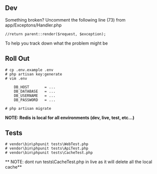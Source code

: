 ## Dev
Something broken? Uncomment the following line (73) from app/Exceptons/Handler.php
```
//return parent::render($request, $exception);
```
To help you track down what the problem might be

## Roll Out
```
# cp .env.example .env
# php artisan key:generate
# vim .env

    DB_HOST       = ...
    DB_DATABASE   = ...
    DB_USERNAME   = ...
    DB_PASSWORD   = ...

# php artisan migrate
```
**NOTE: Redis is local for all environments (dev, live, test, etc...)**

## Tests
```
# vendor\bin\phpunit tests\WebTest.php
# vendor\bin\phpunit tests\ApiTest.php
# vendor\bin\phpunit tests\CacheTest.php
```
** NOTE: dont run tests\CacheTest.php in live as it will delete all the local cache**
